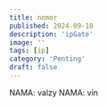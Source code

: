 ```yaml
---
title: nomor 
published: 2024-09-10
description: 'ipGate'
image: ''
tags: [ip]
category: 'Penting'
draft: false
---
```


NAMA: valzy
NAMA: vin
